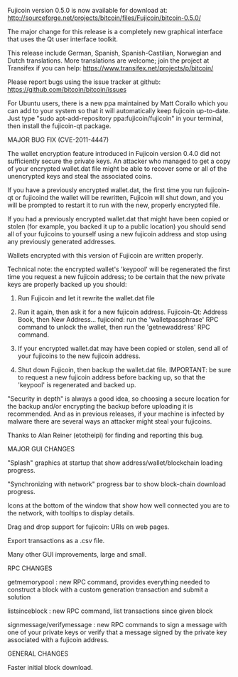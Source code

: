 Fujicoin version 0.5.0 is now available for download at:
http://sourceforge.net/projects/bitcoin/files/Fujicoin/bitcoin-0.5.0/

The major change for this release is a completely new graphical interface that uses the Qt user interface toolkit.

This release include German, Spanish, Spanish-Castilian, Norwegian and Dutch translations. More translations are welcome; join the project at Transifex if you can help:
https://www.transifex.net/projects/p/bitcoin/

Please report bugs using the issue tracker at github:
https://github.com/bitcoin/bitcoin/issues

For Ubuntu users, there is a new ppa maintained by Matt Corallo which you can add to your system so that it will automatically keep fujicoin up-to-date.  Just type "sudo apt-add-repository ppa:fujicoin/fujicoin" in your terminal, then install the fujicoin-qt package.

MAJOR BUG FIX  (CVE-2011-4447)

The wallet encryption feature introduced in Fujicoin version 0.4.0 did not sufficiently secure the private keys. An attacker who
managed to get a copy of your encrypted wallet.dat file might be able to recover some or all of the unencrypted keys and steal the
associated coins.

If you have a previously encrypted wallet.dat, the first time you run fujicoin-qt or fujicoind the wallet will be rewritten, Fujicoin will
shut down, and you will be prompted to restart it to run with the new, properly encrypted file.

If you had a previously encrypted wallet.dat that might have been copied or stolen (for example, you backed it up to a public
location) you should send all of your fujicoins to yourself using a new fujicoin address and stop using any previously generated addresses.

Wallets encrypted with this version of Fujicoin are written properly.

Technical note: the encrypted wallet's 'keypool' will be regenerated the first time you request a new fujicoin address; to be certain that the
new private keys are properly backed up you should:

1. Run Fujicoin and let it rewrite the wallet.dat file

2. Run it again, then ask it for a new fujicoin address.
Fujicoin-Qt: Address Book, then New Address...
fujicoind: run the 'walletpassphrase' RPC command to unlock the wallet,  then run the 'getnewaddress' RPC command.

3. If your encrypted wallet.dat may have been copied or stolen, send  all of your fujicoins to the new fujicoin address.

4. Shut down Fujicoin, then backup the wallet.dat file.
IMPORTANT: be sure to request a new fujicoin address before backing up, so that the 'keypool' is regenerated and backed up.

"Security in depth" is always a good idea, so choosing a secure location for the backup and/or encrypting the backup before uploading it is recommended. And as in previous releases, if your machine is infected by malware there are several ways an attacker might steal your fujicoins.

Thanks to Alan Reiner (etotheipi) for finding and reporting this bug.

MAJOR GUI CHANGES

"Splash" graphics at startup that show address/wallet/blockchain loading progress.

"Synchronizing with network" progress bar to show block-chain download progress.

Icons at the bottom of the window that show how well connected you are to the network, with tooltips to display details.

Drag and drop support for fujicoin: URIs on web pages.

Export transactions as a .csv file.

Many other GUI improvements, large and small.

RPC CHANGES

getmemorypool : new RPC command, provides everything needed to construct a block with a custom generation transaction and submit a solution

listsinceblock : new RPC command, list transactions since given block

signmessage/verifymessage : new RPC commands to sign a message with one of your private keys or verify that a message signed by the private key associated with a fujicoin address.

GENERAL CHANGES

Faster initial block download.
